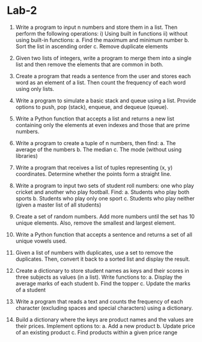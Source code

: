 # Lab-2

1. Write a program to input n numbers and store them in a list. Then perform the following
operations: i) Using built in functions ii) without using built-in functions:
a. Find the maximum and minimum number
b. Sort the list in ascending order
c. Remove duplicate elements


2. Given two lists of integers, write a program to merge them into a single list and then
remove the elements that are common in both.


3. Create a program that reads a sentence from the user and stores each word as an
element of a list. Then count the frequency of each word using only lists.


4. Write a program to simulate a basic stack and queue using a list. Provide options to
push, pop (stack), enqueue, and dequeue (queue).


5. Write a Python function that accepts a list and returns a new list containing only the
elements at even indexes and those that are prime numbers.


6. Write a program to create a tuple of n numbers, then find:
a. The average of the numbers
b. The median
c. The mode (without using libraries)


7. Write a program that receives a list of tuples representing (x, y) coordinates. Determine
whether the points form a straight line.


8. Write a program to input two sets of student roll numbers: one who play cricket and
another who play football. Find:
a. Students who play both sports
b. Students who play only one sport
c. Students who play neither (given a master list of all students)


9. Create a set of random numbers. Add more numbers until the set has 10 unique
elements. Also, remove the smallest and largest element.


10. Write a Python function that accepts a sentence and returns a set of all unique vowels
used.


11. Given a list of numbers with duplicates, use a set to remove the duplicates. Then,
convert it back to a sorted list and display the result.


12. Create a dictionary to store student names as keys and their scores in three subjects as
values (in a list). Write functions to:
a. Display the average marks of each student
b. Find the topper
c. Update the marks of a student


13. Write a program that reads a text and counts the frequency of each character (excluding
spaces and special characters) using a dictionary.


14. Build a dictionary where the keys are product names and the values are their prices.
Implement options to:
a. Add a new product
b. Update price of an existing product
c. Find products within a given price range



